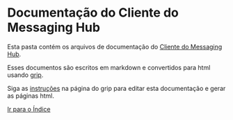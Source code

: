 # Documentação do Cliente do Messaging Hub

Esta pasta contém os arquivos de documentação do [Cliente do Messaging Hub](https://github.com/takenet/messaginghub-client-csharp).

Esses documentos são escritos em markdown e convertidos para html usando [grip](https://github.com/joeyespo/grip).

Siga as [instruções](https://github.com/joeyespo/grip) na página do grip para editar esta documentação e gerar as páginas html.

[Ir para o Índice](./index.md)